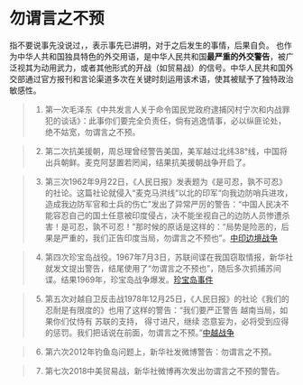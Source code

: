 # 勿谓言之不预



指不要说事先没说过，，表示事先已讲明，对于之后发生的事情，后果自负。
也作为中华人共和国独具特色的外交用语，是中华人民共和国**最严重的外交警告**，被广泛视其为动用武力，或者其他形式的开战（如贸易战）的信号。中华人民共和国外交部通过官方报刊和言论渠道多次在关键时刻运用该术语，使其被赋予了独特政治敏感性。

>1. 第一次毛泽东《中共发言人关于命令国民党政府逮捕冈村宁次和内战罪犯的谈话》：此事你们要完全负责任，倘有逃逸情事，必以纵匪论处，绝不姑宽，勿谓言之不预。

>2. 第二次抗美援朝，周总理曾经警告美国，美军越过北纬38°线，中国将出兵朝鲜。麦克阿瑟置若罔闻，结果抗美援朝战争开启了。

>3. 第三次1962年9月22日，《人民日报》发表题为《是可忍，孰不可忍》的社论。这篇社论就侵入“麦克马洪线”以北的印军“向我边防哨兵进攻，造成我边防军官和士兵的伤亡”发出了异常严厉的警告：“中国人民决不能容忍自己的国土任意被印度侵占，决不能坐视自己的边防人员惨遭杀害！是可忍，孰不可忍！”那时候的原话是这样的：“局势是险恶的，后果是严重的，我们正告印度当局，勿谓言之不预也”。[中印边境战争](https://zh.wikipedia.org/wiki/%E4%B8%AD%E5%8D%B0%E8%BE%B9%E5%A2%83%E6%88%98%E4%BA%89)

>4. 第四次珍宝岛战役。1967年7月3日，苏联间谍在我国窃取情报，新华社就发文提出警告，结尾使用了“勿谓言之不预也”，随后多次抓捕苏间谍。结果1969年，珍宝岛战争爆发。[珍宝岛事件](https://zh.wikipedia.org/wiki/%E7%8F%8D%E5%AE%9D%E5%B2%9B%E4%BA%8B%E4%BB%B6)

>5. 第五次对越自卫反击战1978年12月25日，《人民日报》的社论《我们的忍耐是有限度的》也用了这样的警告：“我们要严正警告 越南当局，如果你们仗恃有 苏联的支持， 得寸进尺，继续 恣意妄为，必将受到应得的惩罚。我们把话说在前面，勿谓言之不预。”[中越战争](https://zh.wikipedia.org/wiki/%E4%B8%AD%E8%B6%8A%E6%88%98%E4%BA%89)

>6. 第六次2012年钓鱼岛问题上，新华社发微博警告：勿谓言之不预。

>7. 第七次2018中美贸易战，新华社微博再次发出勿谓言之不预的警告。